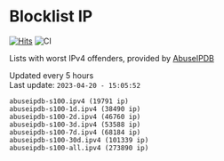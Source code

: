 # Blocklist IP

[![Hits](https://hits.seeyoufarm.com/api/count/incr/badge.svg?url=https%3A%2F%2Fgithub.com%2Fborestad%2Fblocklist-ip%2F&count_bg=%2379C83D&title_bg=%23555555&icon=&icon_color=%23E7E7E7&title=hits&edge_flat=false)](https://hits.seeyoufarm.com)  ![CI](https://img.shields.io/github/workflow/status/borestad/blocklist-ip/CI?style=flat-square)

Lists with worst IPv4 offenders, provided by [AbuseIPDB](https://www.abuseipdb.com/)

<!-- FOOTER-PLACEHOLDER -->
Updated every 5 hours<br>
Last update: `2023-04-20 - 15:05:52`
```
abuseipdb-s100.ipv4 (19791 ip)
abuseipdb-s100-1d.ipv4 (38490 ip)
abuseipdb-s100-2d.ipv4 (46760 ip)
abuseipdb-s100-3d.ipv4 (53588 ip)
abuseipdb-s100-7d.ipv4 (68184 ip)
abuseipdb-s100-30d.ipv4 (101339 ip)
abuseipdb-s100-all.ipv4 (273890 ip)
```
